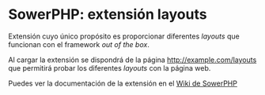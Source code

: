 SowerPHP: extensión layouts
===========================

Extensión cuyo único propósito es proporcionar diferentes *layouts* que
funcionan con el framework *out of the box*.

Al cargar la extensión se dispondrá de la página http://example.com/layouts que
permitirá probar los diferentes *layouts* con la página web.

Puedes ver la documentación de la extensión en el
[Wiki de SowerPHP](http://wiki.sowerphp.org/doku.php/extensions/layouts)
